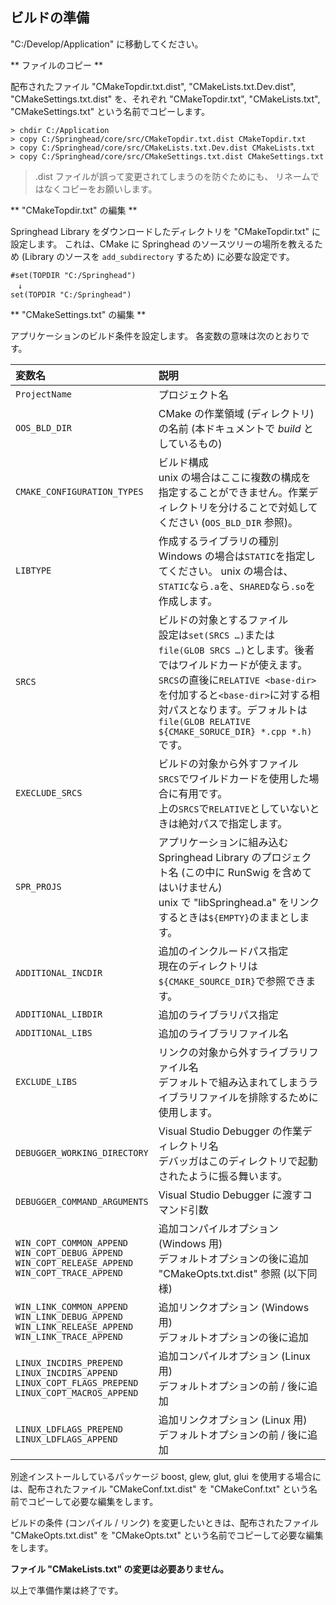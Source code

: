 ## ビルドの準備

"C:/Develop/Application" に移動してください。

** ファイルのコピー **

配布されたファイル "CMakeTopdir.txt.dist", "CMakeLists.txt.Dev.dist",
 "CMakeSettings.txt.dist" を、それぞれ "CMakeTopdir.txt",
 "CMakeLists.txt", "CMakeSettings.txt" という名前でコピーします。

```
> chdir C:/Application
> copy C:/Springhead/core/src/CMakeTopdir.txt.dist CMakeTopdir.txt
> copy C:/Springhead/core/src/CMakeLists.txt.Dev.dist CMakeLists.txt
> copy C:/Springhead/core/src/CMakeSettings.txt.dist CMakeSettings.txt
```

> .dist ファイルが誤って変更されてしまうのを防ぐためにも、
リネームではなくコピーをお願いします。

** "CMakeTopdir.txt" の編集 **

Springhead Library をダウンロードしたディレクトリを "CMakeTopdir.txt" に設定します。
これは、CMake に Springhead のソースツリーの場所を教えるため
 (Library のソースを `add_subdirectory` するため) に必要な設定です。

```
#set(TOPDIR "C:/Springhead")
　↓
set(TOPDIR "C:/Springhead")
```

** "CMakeSettings.txt" の編集 **

アプリケーションのビルド条件を設定します。
各変数の意味は次のとおりです。

| 変数名 | 説明 |
|:--|:--|
| `ProjectName` | プロジェクト名 |
| `OOS_BLD_DIR` | CMake の作業領域 (ディレクトリ) の名前 (本ドキュメントで *build* としているもの) |
| `CMAKE_CONFIGURATION_TYPES` | ビルド構成<br>unix の場合はここに複数の構成を指定することができません。作業ディレクトリを分けることで対処してください (`OOS_BLD_DIR` 参照)。 |
| `LIBTYPE` | 作成するライブラリの種別<br>Windows の場合は`STATIC`を指定してください。 unix の場合は、`STATIC`なら`.a`を、`SHARED`なら`.so`を作成します。 |
| `SRCS` | ビルドの対象とするファイル<br>設定は`set(SRCS …)`または`file(GLOB SRCS …)`とします。後者ではワイルドカードが使えます。<br>`SRCS`の直後に`RELATIVE <base-dir>`を付加すると`<base-dir>`に対する相対パスとなります。デフォルトは`file(GLOB RELATIVE ${CMAKE_SORUCE_DIR} *.cpp *.h)`です。|
| `EXECLUDE_SRCS` | ビルドの対象から外すファイル<br>`SRCS`でワイルドカードを使用した場合に有用です。<br>上の`SRCS`で`RELATIVE`としていないときは絶対パスで指定します。 |
| `SPR_PROJS` | アプリケーションに組み込む Springhead Library のプロジェクト名 (この中に RunSwig を含めてはいけません)<br>unix で "libSpringhead.a" をリンクするときは`${EMPTY}`のままとします。 |
| `ADDITIONAL_INCDIR` | 追加のインクルードパス指定<br>現在のディレクトリは`${CMAKE_SOURCE_DIR}`で参照できます。 |
| `ADDITIONAL_LIBDIR` | 追加のライブラリパス指定 |
| `ADDITIONAL_LIBS` | 追加のライブラリファイル名 |
| `EXCLUDE_LIBS` | リンクの対象から外すライブラリファイル名<br>デフォルトで組み込まれてしまうライブラリファイルを排除するために使用します。 |
| `DEBUGGER_WORKING_DIRECTORY` | Visual Studio Debugger の作業ディレクトリ名<br>デバッガはこのディレクトリで起動されたように振る舞います。 |
| `DEBUGGER_COMMAND_ARGUMENTS` | Visual Studio Debugger に渡すコマンド引数 |
| `WIN_COPT_COMMON_APPEND`<br>`WIN_COPT_DEBUG_APPEND`<br>`WIN_COPT_RELEASE_APPEND`<br>`WIN_COPT_TRACE_APPEND` | 追加コンパイルオプション (Windows 用)<br>デフォルトオプションの後に追加<br>"CMakeOpts.txt.dist" 参照 (以下同様) |
| `WIN_LINK_COMMON_APPEND`<br>`WIN_LINK_DEBUG_APPEND`<br>`WIN_LINK_RELEASE_APPEND`<br>`WIN_LINK_TRACE_APPEND` | 追加リンクオプション (Windows 用)<br>デフォルトオプションの後に追加 |
| `LINUX_INCDIRS_PREPEND`<br>`LINUX_INCDIRS_APPEND`<br>`LINUX_COPT_FLAGS_PREPEND`<br>`LINUX_COPT_MACROS_APPEND` | 追加コンパイルオプション (Linux 用)<br>デフォルトオプションの前 / 後に追加 |
| `LINUX_LDFLAGS_PREPEND`<br>`LINUX_LDFLAGS_APPEND` | 追加リンクオプション (Linux 用)<br>デフォルトオプションの前 / 後に追加 |

別途インストールしているパッケージ boost, glew, glut, glui を使用する場合には、配布されたファイル "CMakeConf.txt.dist" を "CMakeConf.txt" という名前でコピーして必要な編集をします。

ビルドの条件 (コンパイル / リンク) を変更したいときは、配布されたファイル "CMakeOpts.txt.dist" を "CMakeOpts.txt" という名前でコピーして必要な編集をします。

**ファイル "CMakeLists.txt" の変更は必要ありません。**

以上で準備作業は終了です。

